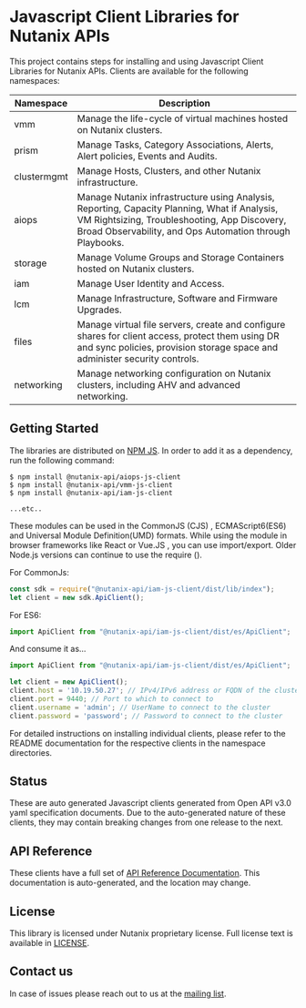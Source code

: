 # Javascript Client Libraries for Nutanix APIs

This project contains steps  for installing and using Javascript Client Libraries for Nutanix APIs. Clients
are available for the following namespaces:

| Namespace    | Description                                                                                         |
|--------------|-----------------------------------------------------------------------------------------------------|
| vmm          | Manage the life-cycle of virtual machines hosted on Nutanix clusters.                                        |
| prism        | Manage Tasks, Category Associations, Alerts, Alert policies, Events and Audits.|
| clustermgmt  | Manage Hosts, Clusters, and other Nutanix infrastructure.                                                    |
| aiops        | Manage Nutanix infrastructure using Analysis, Reporting, Capacity Planning, What if Analysis, VM Rightsizing, Troubleshooting, App Discovery, Broad Observability, and Ops Automation through Playbooks.|
| storage      | Manage Volume Groups and Storage Containers hosted on Nutanix clusters.                                     |
| iam          | Manage User Identity and Access.                                                                     |
| lcm          | Manage Infrastructure, Software and Firmware Upgrades. |
| files        | Manage virtual file servers, create and configure shares for client access, protect them using DR and sync policies, provision storage space and administer security controls.|
| networking        | Manage networking configuration on Nutanix clusters, including AHV and advanced networking.|

## Getting Started

The libraries are distributed on [NPM JS](https://www.npmjs.com/). In order to add it as a dependency, run the following command:

```shell
$ npm install @nutanix-api/aiops-js-client
$ npm install @nutanix-api/vmm-js-client
$ npm install @nutanix-api/iam-js-client

...etc..

```

These modules can be used in the CommonJS (CJS) , ECMAScript6(ES6) and Universal Module Definition(UMD) formats. While using the module in browser frameworks like React or Vue.JS , you can use import/export. Older Node.js versions can continue to use the require ().

For CommonJs:

```javascript
const sdk = require("@nutanix-api/iam-js-client/dist/lib/index");
let client = new sdk.ApiClient();
```

For ES6:

```javascript
import ApiClient from "@nutanix-api/iam-js-client/dist/es/ApiClient";
```

And consume it as...

```javascript
import ApiClient from "@nutanix-api/iam-js-client/dist/es/ApiClient";

let client = new ApiClient();
client.host = '10.19.50.27'; // IPv4/IPv6 address or FQDN of the cluster
client.port = 9440; // Port to which to connect to
client.username = 'admin'; // UserName to connect to the cluster
client.password = 'password'; // Password to connect to the cluster
```

For detailed instructions on installing individual clients, please refer to the README documentation for the respective clients in the namespace directories.


## Status
These are auto generated Javascript clients generated from Open API v3.0 yaml specification documents.
Due to the auto-generated nature of these clients, they may contain breaking changes from one release to
the next.

## API Reference
These clients have a full set of [API Reference Documentation](https://developers.nutanix.com/). This documentation is auto-generated, and the location may change.

## License
This library is licensed under Nutanix proprietary license. Full license text is available in [LICENSE](https://developers.nutanix.com/license).

## Contact us
In case of issues please reach out to us at the [mailing list](@sdk@nutanix.com).
